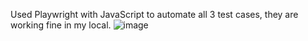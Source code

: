 Used Playwright with JavaScript to automate all 3 test cases, they are working fine in my local.
![image](https://github.com/user-attachments/assets/52d7c385-0318-4fb1-8efe-3e5edfb741eb)

